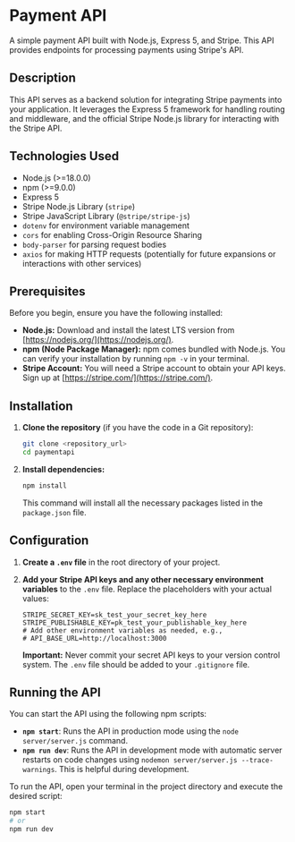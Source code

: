 # Payment API

A simple payment API built with Node.js, Express 5, and Stripe. This API provides endpoints for processing payments using Stripe's API.

## Description

This API serves as a backend solution for integrating Stripe payments into your application. It leverages the Express 5 framework for handling routing and middleware, and the official Stripe Node.js library for interacting with the Stripe API.

## Technologies Used

- Node.js (>=18.0.0)
- npm (>=9.0.0)
- Express 5
- Stripe Node.js Library (`stripe`)
- Stripe JavaScript Library (`@stripe/stripe-js`)
- `dotenv` for environment variable management
- `cors` for enabling Cross-Origin Resource Sharing
- `body-parser` for parsing request bodies
- `axios` for making HTTP requests (potentially for future expansions or interactions with other services)

## Prerequisites

Before you begin, ensure you have the following installed:

- **Node.js:** Download and install the latest LTS version from [https://nodejs.org/](https://nodejs.org/).
- **npm (Node Package Manager):** npm comes bundled with Node.js. You can verify your installation by running `npm -v` in your terminal.
- **Stripe Account:** You will need a Stripe account to obtain your API keys. Sign up at [https://stripe.com/](https://stripe.com/).

## Installation

1.  **Clone the repository** (if you have the code in a Git repository):
    ```bash
    git clone <repository_url>
    cd paymentapi
    ```

2.  **Install dependencies:**
    ```bash
    npm install
    ```
    This command will install all the necessary packages listed in the `package.json` file.

## Configuration

1.  **Create a `.env` file** in the root directory of your project.

2.  **Add your Stripe API keys and any other necessary environment variables** to the `.env` file. Replace the placeholders with your actual values:

    ```env
    STRIPE_SECRET_KEY=sk_test_your_secret_key_here
    STRIPE_PUBLISHABLE_KEY=pk_test_your_publishable_key_here
    # Add other environment variables as needed, e.g.,
    # API_BASE_URL=http://localhost:3000
    ```

    **Important:** Never commit your secret API keys to your version control system. The `.env` file should be added to your `.gitignore` file.

## Running the API

You can start the API using the following npm scripts:

- **`npm start`**: Runs the API in production mode using the `node server/server.js` command.
- **`npm run dev`**: Runs the API in development mode with automatic server restarts on code changes using `nodemon server/server.js --trace-warnings`. This is helpful during development.

To run the API, open your terminal in the project directory and execute the desired script:

```bash
npm start
# or
npm run dev
